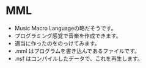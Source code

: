 # MML

- Music Macro Languageの略だそうです。
- プログラミング感覚で音楽を作成できます。
- 適当に作ったのをのっけてみます。
- .mml はプログラムを書き込んであるファイルです。
- .nsf はコンパイルしたデータで、これを再生します。

